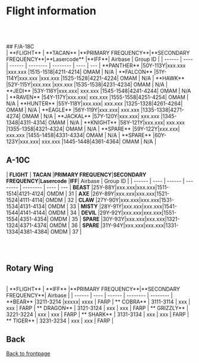 # Flight information

<br>
<br>
<br>
## F/A-18C
<br>
| **FLIGHT** | **TACAN** |**PRIMARY FREQUENCY**|**SECONDARY FREQUENCY**|**Lasercode** |**IFF**| Airbase | Group ID |
| ------ | ---- | ------ | -------- | -------- | ---- | --- |
**PANTHER**  |50Y-113Y|xxx.xxx |xxx.xxx |1515-1518|4211-4214| OMAM | N/A |
**FALCON**   |51Y-114Y|xxx.xxx |xxx.xxx |1525-1528|4221-4224| OMAM | N/A |
**HAWK**     |52Y-115Y|xxx.xxx |xxx.xxx |1535-1538|4231-4234| OMAM | N/A |
**JEDI**     |53Y-116Y|xxx.xxx| xxx.xxx |1545-1548|4241-4244| OMAM | N/A |
**RAVEN**    |54Y-117Y|xxx.xxx| xxx.xxx |1555-1558|4251-4254| OMAM | N/A |
**HUNTER**   |55Y-118Y|xxx.xxx| xxx.xxx |1325-1328|4261-4264| OMAM | N/A |
**EAGLE**    |56Y-119Y|xxx.xxx| xxx.xxx |1335-1338|4271-4274| OMAM | N/A |
**JACKAL**   |57Y-120Y|xxx.xxx| xxx.xxx |1345-1348|4311-4314| OMAM | N/A |
**KNIGHT**   |58Y-121Y|xxx.xxx| xxx.xxx |1355-1358|4321-4324| OMAM | N/A |
**SPARE**    |59Y-122Y|xxx.xxx| xxx.xxx |1455-1458|4331-4334| OMAM | N/A |
**SPARE**    |60Y-123Y|xxx.xxx| xxx.xxx |1445-1448|4361-4364| OMAM | N/A |


## A-10C
| **FLIGHT** | **TACAN** |**PRIMARY FREQUENCY**|**SECONDARY FREQUENCY**|**Lasercode** |**IFF**| Airbase | Group ID |
| ------ | ---- | ------ | -------- | -------- | ---- | --- |
**BEAST** |25Y-88Y|xxx.xxx|xxx.xxx|1511-1514|4121-4124| OMDM | 31 |
**AXE**   |26Y-89Y|xxx.xxx|xxx.xxx|1521-1524|4111-4114| OMDM | 32 |
**CLAW**  |27Y-90Y|xxx.xxx|xxx.xxx|1531-1534|4131-4134| OMDM | 33 |
**MISTY** |28Y-91Y|xxx.xxx|xxx.xxx|1541-1544|4141-4144| OMDM | 34 |
**DEVIL** |29Y-92Y|xxx.xxx|xxx.xxx|1551-1554|4351-4354| OMDM | 35 |
**SPARE** |30Y-93Y|xxx.xxx|xxx.xxx|1321-1324|4371-4374| OMDM | 36 |
**SPARE** |31Y-94Y|xxx.xxx|xxx.xxx|1331-1334|4381-4384| OMDM | 37 |

<br>
<br>

## Rotary Wing
<br>
| **FLIGHT** | **IFF** |**PRIMARY FREQUENCY**|**SECONDARY FREQUENCY**| Airbase |
| ------      | ----     | ------              | --------            | -------- |
**BEAR** |3211-3214 |xxxxx| xxxx | FARP |
** COBRA** | 3111-3114 | xxx | xxx | FARP |
** DRAGON** | 3121-3124 | xxx | xxx | FARP |
** GRIZZLY** | 3221-3224 | xxx | xxx | FARP |
** SHARK** | 3131-3134 | xxx | xxx | FARP |
** TIGER** | 3231-3234 | xxx | xxx | FARP |

## Back
[Back to frontpage](https://132nd-vwing.github.io/OPUF-Brief/)